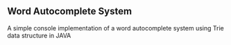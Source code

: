 ## Word Autocomplete System

A simple console implementation of a word autocomplete system using Trie data structure in JAVA
